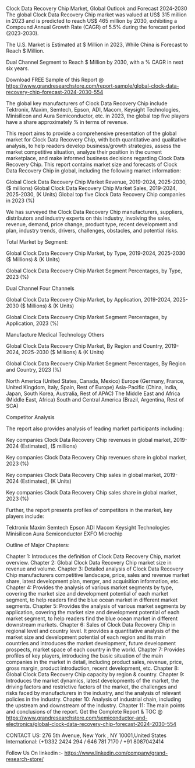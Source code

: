 Clock Data Recovery Chip Market, Global Outlook and Forecast 2024-2030
The global Clock Data Recovery Chip market was valued at US$ 315 million in 2023 and is predicted to reach US$ 465 million by 2030, exhibiting a Compound Annual Growth Rate (CAGR) of 5.5% during the forecast period (2023-2030).

The U.S. Market is Estimated at $ Million in 2023, While China is Forecast to Reach $ Million.

Dual Channel Segment to Reach $ Million by 2030, with a % CAGR in next six years.

Download FREE Sample of this Report @ https://www.grandresearchstore.com/report-sample/global-clock-data-recovery-chip-forecast-2024-2030-554

The global key manufacturers of Clock Data Recovery Chip include Tektronix, Maxim, Semtech, Epson, ADI, Macom, Keysight Technologies, Minisilicon and Aura Semiconductor, etc. in 2023, the global top five players have a share approximately % in terms of revenue.

This report aims to provide a comprehensive presentation of the global market for Clock Data Recovery Chip, with both quantitative and qualitative analysis, to help readers develop business/growth strategies, assess the market competitive situation, analyze their position in the current marketplace, and make informed business decisions regarding Clock Data Recovery Chip. This report contains market size and forecasts of Clock Data Recovery Chip in global, including the following market information:

Global Clock Data Recovery Chip Market Revenue, 2019-2024, 2025-2030, ($ millions)
Global Clock Data Recovery Chip Market Sales, 2019-2024, 2025-2030, (K Units)
Global top five Clock Data Recovery Chip companies in 2023 (%)

We has surveyed the Clock Data Recovery Chip manufacturers, suppliers, distributors and industry experts on this industry, involving the sales, revenue, demand, price change, product type, recent development and plan, industry trends, drivers, challenges, obstacles, and potential risks.

Total Market by Segment:

Global Clock Data Recovery Chip Market, by Type, 2019-2024, 2025-2030 ($ Millions) & (K Units)

Global Clock Data Recovery Chip Market Segment Percentages, by Type, 2023 (%)

Dual Channel
Four Channels

Global Clock Data Recovery Chip Market, by Application, 2019-2024, 2025-2030 ($ Millions) & (K Units)

Global Clock Data Recovery Chip Market Segment Percentages, by Application, 2023 (%)

Manufacture
Medical
Technology
Others

Global Clock Data Recovery Chip Market, By Region and Country, 2019-2024, 2025-2030 ($ Millions) & (K Units)

Global Clock Data Recovery Chip Market Segment Percentages, By Region and Country, 2023 (%)

North America (United States, Canada, Mexico)
Europe (Germany, France, United Kingdom, Italy, Spain, Rest of Europe)
Asia-Pacific (China, India, Japan, South Korea, Australia, Rest of APAC)
The Middle East and Africa (Middle East, Africa)
South and Central America (Brazil, Argentina, Rest of SCA)

Competitor Analysis

The report also provides analysis of leading market participants including:

Key companies Clock Data Recovery Chip revenues in global market, 2019-2024 (Estimated), ($ millions)

Key companies Clock Data Recovery Chip revenues share in global market, 2023 (%)

Key companies Clock Data Recovery Chip sales in global market, 2019-2024 (Estimated), (K Units)

Key companies Clock Data Recovery Chip sales share in global market, 2023 (%)

Further, the report presents profiles of competitors in the market, key players include:

Tektronix
Maxim
Semtech
Epson
ADI
Macom
Keysight Technologies
Minisilicon
Aura Semiconductor
EXFO
Microchip

Outline of Major Chapters:

Chapter 1: Introduces the definition of Clock Data Recovery Chip, market overview.
Chapter 2: Global Clock Data Recovery Chip market size in revenue and volume.
Chapter 3: Detailed analysis of Clock Data Recovery Chip manufacturers competitive landscape, price, sales and revenue market share, latest development plan, merger, and acquisition information, etc.
Chapter 4: Provides the analysis of various market segments by type, covering the market size and development potential of each market segment, to help readers find the blue ocean market in different market segments.
Chapter 5: Provides the analysis of various market segments by application, covering the market size and development potential of each market segment, to help readers find the blue ocean market in different downstream markets.
Chapter 6: Sales of Clock Data Recovery Chip in regional level and country level. It provides a quantitative analysis of the market size and development potential of each region and its main countries and introduces the market development, future development prospects, market space of each country in the world.
Chapter 7: Provides profiles of key players, introducing the basic situation of the main companies in the market in detail, including product sales, revenue, price, gross margin, product introduction, recent development, etc.
Chapter 8: Global Clock Data Recovery Chip capacity by region & country.
Chapter 9: Introduces the market dynamics, latest developments of the market, the driving factors and restrictive factors of the market, the challenges and risks faced by manufacturers in the industry, and the analysis of relevant policies in the industry.
Chapter 10: Analysis of industrial chain, including the upstream and downstream of the industry.
Chapter 11: The main points and conclusions of the report.
Get the Complete Report & TOC @ https://www.grandresearchstore.com/semiconductor-and-electronics/global-clock-data-recovery-chip-forecast-2024-2030-554

CONTACT US:
276 5th Avenue, New York , NY 10001,United States
International: (+1)332 2424 294 / 646 781 7170 / +91 8087042414

Follow Us On linkedin :- https://www.linkedin.com/company/grand-research-store/
